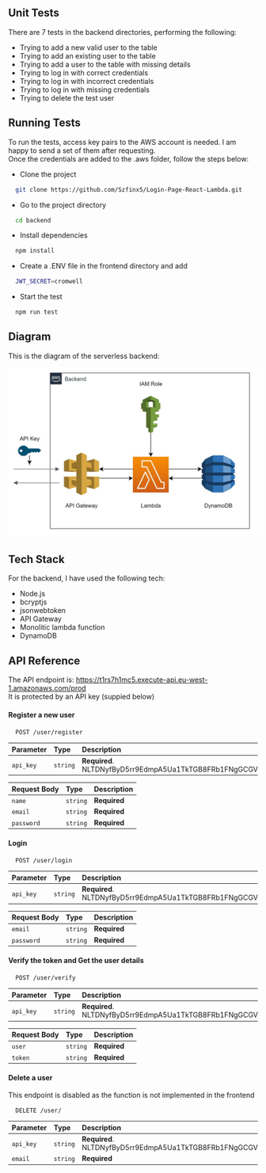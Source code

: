 
## Unit Tests

There are 7 tests in the backend directories, performing the following:       
 
 - Trying to add a new valid user to the table
 - Trying to add an existing user to the table
 - Trying to add a user to the table with missing details
 - Trying to log in with correct credentials
 - Trying to log in with incorrect credentials
 - Trying to log in with missing credentials
 - Trying to delete the test user

## Running Tests
To run the tests, access key pairs to the AWS account is needed. I am happy to send a set of them after requesting.   
Once the credentials are added to the .aws folder, follow the steps below:   

- Clone the project

```bash
  git clone https://github.com/Szfinx5/Login-Page-React-Lambda.git
```

- Go to the project directory

```bash
  cd backend
```

- Install dependencies

```bash
  npm install
```

- Create a .ENV file in the frontend directory and add

```bash
  JWT_SECRET=cromwell
```

- Start the test

```bash
  npm run test
```


## Diagram
This is the diagram of the serverless backend:

![Diagram](https://github.com/Szfinx5/Login-Page-React-Lambda/blob/main/img/diagrambe.JPG)








## Tech Stack

For the backend, I have used the following tech:
- Node.js
- bcryptjs
- jsonwebtoken
- API Gateway
- Monolitic lambda function
- DynamoDB





## API Reference

The API endpoint is: https://t1rs7h1mc5.execute-api.eu-west-1.amazonaws.com/prod    
It is protected by an API key (suppied below)

#### Register a new user

```http
  POST /user/register
```

| Parameter | Type     | Description                |
| :-------- | :------- | :------------------------- |
| `api_key` | `string` | **Required**. NLTDNyfByD5rr9EdmpA5Ua1TkTGB8FRb1FNgGCGV |

| Request Body | Type     | Description                |
| :-------- | :------- | :------------------------- |
| `name` | `string` | **Required** |
| `email` | `string` | **Required** |
| `password` | `string` | **Required** |

#### Login

```http
  POST /user/login
```
| Parameter | Type     | Description                |
| :-------- | :------- | :------------------------- |
| `api_key` | `string` | **Required**. NLTDNyfByD5rr9EdmpA5Ua1TkTGB8FRb1FNgGCGV |

| Request Body | Type     | Description                       |
| :-------- | :------- | :-------------------------------- |
| `email` | `string` | **Required** |
| `password` | `string` | **Required** |

#### Verify the token and Get the user details

```http
  POST /user/verify
```
| Parameter | Type     | Description                |
| :-------- | :------- | :------------------------- |
| `api_key` | `string` | **Required**. NLTDNyfByD5rr9EdmpA5Ua1TkTGB8FRb1FNgGCGV |

| Request Body | Type     | Description                       |
| :-------- | :------- | :-------------------------------- |
| `user` | `string` | **Required** |
| `token` | `string` | **Required** |

#### Delete a user
This endpoint is disabled as the function is not implemented in the frontend

```http
  DELETE /user/
```
| Parameter | Type     | Description                |
| :-------- | :------- | :------------------------- |
| `api_key` | `string` | **Required**. NLTDNyfByD5rr9EdmpA5Ua1TkTGB8FRb1FNgGCGV |
| `email` | `string` | **Required** |

